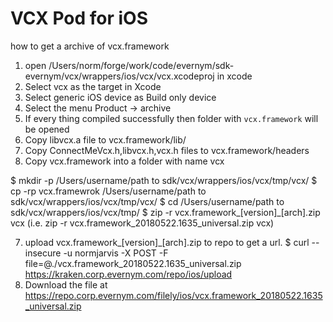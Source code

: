 # VCX Pod for iOS
how to get a archive of vcx.framework

1) open /Users/norm/forge/work/code/evernym/sdk-evernym/vcx/wrappers/ios/vcx/vcx.xcodeproj in xcode
2) Select vcx as the target in Xcode
3) Select generic iOS device as Build only device
4) Select the menu Product -> archive
3) If every thing compiled successfully then folder with `vcx.framework` will be opened 
4) Copy libvcx.a file to vcx.framework/lib/
5) Copy ConnectMeVcx.h,libvcx.h,vcx.h files to vcx.framework/headers
6) Copy vcx.framework into a folder with name vcx

  $ mkdir -p /Users/username/path to sdk/vcx/wrappers/ios/vcx/tmp/vcx/
  $ cp -rp vcx.framewrok /Users/username/path to sdk/vcx/wrappers/ios/vcx/tmp/vcx/
  $ cd /Users/username/path to sdk/vcx/wrappers/ios/vcx/tmp/
  $ zip -r vcx.framework_[version]_[arch].zip vcx (i.e. zip -r vcx.framework_20180522.1635_universal.zip vcx)

7) upload vcx.framework_[version]_[arch].zip to repo to get a url.
$ curl --insecure -u normjarvis -X POST -F file=@./vcx.framework_20180522.1635_universal.zip https://kraken.corp.evernym.com/repo/ios/upload
8) Download the file at https://repo.corp.evernym.com/filely/ios/vcx.framework_20180522.1635_universal.zip
